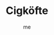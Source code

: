 ---
$name: "recipes/"
title: 'Cigköfte'
pubDate: '{{today}}'
description: ''
author: 'me'
image:
    url: '/images/cigkoefte.jpg'
    alt: Cigköfte''
tags: ["veggie", "kalt"]
---